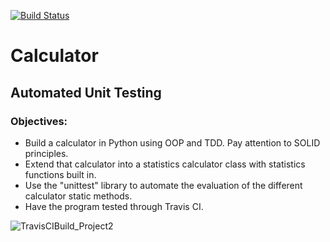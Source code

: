 [![Build Status](https://www.travis-ci.com/CguarinoNJIT/CalculatorProgram.svg?branch=main)](https://www.travis-ci.com/CguarinoNJIT/CalculatorProgram)

# Calculator
## Automated Unit Testing 

### Objectives: 
- Build a calculator in Python using OOP and TDD. Pay attention to SOLID principles.  
- Extend that calculator into a statistics calculator class with statistics functions built in. 
- Use the "unittest" library to automate the evaluation of the different calculator static methods. 
- Have the program tested through Travis CI. 

![TravisCIBuild_Project2](https://user-images.githubusercontent.com/85355712/125813579-b370cd7f-1474-45bb-a873-1892fdc7a98d.JPG)
